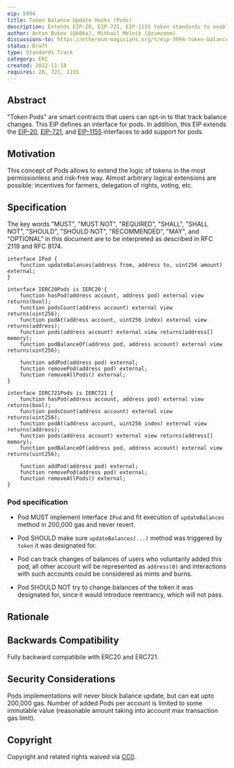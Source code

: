 ```yaml
---
eip: 5994
title: Token Balance Update Hooks (Pods)
description: Extends EIP-20, EIP-721, EIP-1155 token standards to enable opt-in balance tracking by external contracts (Pods)
author: Anton Bukov (@k06a), Mikhail Melnik (@zumzoom)
discussions-to: https://ethereum-magicians.org/t/eip-5994-token-balance-update-hooks-pods-for-erc20-erc721-erc1155/11782
status: Draft
type: Standards Track
category: ERC
created: 2022-11-18
requires: 20, 721, 1155
---
```


## Abstract

"Token Pods" are smart contracts that users can opt-in to that track balance changes. This EIP defines an interface for pods. In addition, this EIP extends the [EIP-20](./eip-20.md), [EIP-721](./eip-721.md), and [EIP-1155](./eip-1155.md) interfaces to add support for pods.

## Motivation

This concept of Pods allows to extend the logic of tokens in the most permissionless and risk-free way. Almost arbitrary logical extensions are possible: incentives for farmers, delegation of rights, voting, etc.

## Specification

The key words "MUST", "MUST NOT", "REQUIRED", "SHALL", "SHALL NOT", "SHOULD", "SHOULD NOT", "RECOMMENDED", "MAY", and "OPTIONAL" in this document are to be interpreted as described in RFC 2119 and RFC 8174.

```solidity
interface IPod {
    function updateBalances(address from, address to, uint256 amount) external;
}

interface IERC20Pods is IERC20 {
    function hasPod(address account, address pod) external view returns(bool);
    function podsCount(address account) external view returns(uint256);
    function podAt(address account, uint256 index) external view returns(address);
    function pods(address account) external view returns(address[] memory);
    function podBalanceOf(address pod, address account) external view returns(uint256);

    function addPod(address pod) external;
    function removePod(address pod) external;
    function removeAllPods() external;
}

interface IERC721Pods is IERC721 {
    function hasPod(address account, address pod) external view returns(bool);
    function podsCount(address account) external view returns(uint256);
    function podAt(address account, uint256 index) external view returns(address);
    function pods(address account) external view returns(address[] memory);
    function podBalanceOf(address pod, address account) external view returns(uint256);

    function addPod(address pod) external;
    function removePod(address pod) external;
    function removeAllPods() external;
}
```

### Pod specification

- Pod MUST implement interface `IPod` and fit execution of `updateBalances` method in 200,000 gas and never revert.

- Pod SHOULD make sure `updateBalances(...)` method was triggered by `token` it was designated for.

- Pod can track changes of balances of users who voluntarily added this pod, all other account will be represented as `address(0)` and interactions with such accounts could be considered as mints and burns.

- Pod SHOULD NOT try to change balances of the token it was designated for, since it would introduce reentrancy, which will not pass.

## Rationale

## Backwards Compatibility

Fully backward compatibile with ERC20 and ERC721.

## Security Considerations

Pods implementations will never block balance update, but can eat upto 200,000 gas. Number of added Pods per account is limited to some immutable value (reasonable amount taking into account max transaction gas limit).

## Copyright

Copyright and related rights waived via [CC0](../LICENSE.md).
